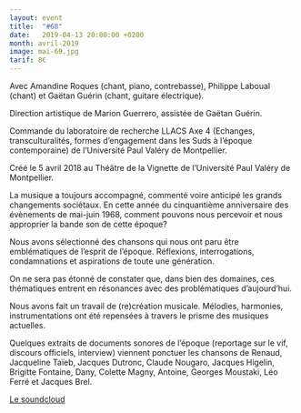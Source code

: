 ```yaml
---
layout: event
title:  "#68"
date:   2019-04-13 20:00:00 +0200
month: avril-2019
image: mai-69.jpg
tarif: 8€
---
```


Avec Amandine Roques (chant, piano, contrebasse), Philippe Laboual (chant) et Gaëtan Guérin (chant, guitare électrique).  

Direction artistique de Marion Guerrero, assistée de Gaëtan Guérin.  

Commande du laboratoire de recherche LLACS Axe 4 (Echanges, transculturalités, formes d’engagement dans les Suds à l’époque contemporaine) de l’Université Paul Valéry de Montpellier.  

Créé le 5 avril 2018 au Théâtre de la Vignette de l’Université Paul Valéry de Montpellier.  

La musique a toujours accompagné, commenté voire anticipé les grands changements sociétaux. En cette année du cinquantième anniversaire des évènements de mai-juin 1968, comment pouvons nous percevoir et nous approprier la bande son de cette époque?  

Nous avons sélectionné des chansons qui nous ont paru être emblématiques de l’esprit de l’époque. Réflexions, interrogations, condamnations et aspirations de toute une génération.  

On ne sera pas étonné de constater que, dans bien des domaines, ces thématiques entrent en résonances avec des problématiques d’aujourd’hui.  

Nous avons fait un travail de (re)création musicale. Mélodies, harmonies, instrumentations ont été repensées à travers le prisme des musiques actuelles.  

Quelques extraits de documents sonores de l’époque (reportage sur le vif, discours officiels, interview) viennent ponctuer les chansons de Renaud, Jacqueline Taïeb, Jacques Dutronc, Claude Nougaro, Jacques Higelin, Brigitte Fontaine, Dany, Colette Magny, Antoine, Georges Moustaki, Léo Ferré et Jacques Brel.

[Le soundcloud](https://soundcloud.com/philippe-laboual/68-)
